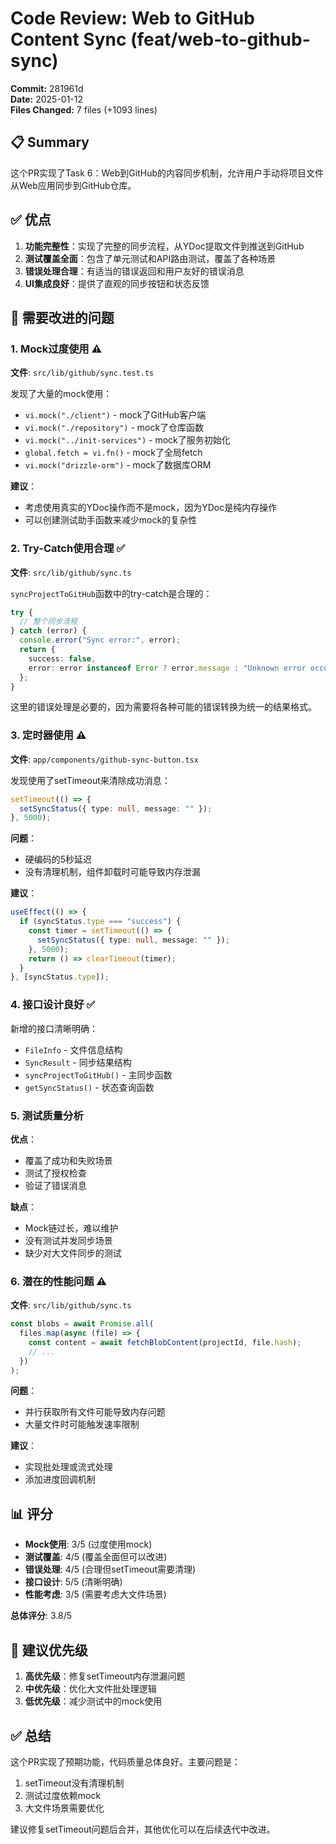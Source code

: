 # Code Review: Web to GitHub Content Sync (feat/web-to-github-sync)

**Commit:** 281961d  
**Date:** 2025-01-12  
**Files Changed:** 7 files (+1093 lines)

## 📋 Summary

这个PR实现了Task 6：Web到GitHub的内容同步机制，允许用户手动将项目文件从Web应用同步到GitHub仓库。

## ✅ 优点

1. **功能完整性**：实现了完整的同步流程，从YDoc提取文件到推送到GitHub
2. **测试覆盖全面**：包含了单元测试和API路由测试，覆盖了各种场景
3. **错误处理合理**：有适当的错误返回和用户友好的错误消息
4. **UI集成良好**：提供了直观的同步按钮和状态反馈

## 🔴 需要改进的问题

### 1. Mock过度使用 ⚠️

**文件**: `src/lib/github/sync.test.ts`

发现了大量的mock使用：
- `vi.mock("./client")` - mock了GitHub客户端
- `vi.mock("./repository")` - mock了仓库函数
- `vi.mock("../init-services")` - mock了服务初始化
- `global.fetch = vi.fn()` - mock了全局fetch
- `vi.mock("drizzle-orm")` - mock了数据库ORM

**建议**：
- 考虑使用真实的YDoc操作而不是mock，因为YDoc是纯内存操作
- 可以创建测试助手函数来减少mock的复杂性

### 2. Try-Catch使用合理 ✅

**文件**: `src/lib/github/sync.ts`

`syncProjectToGitHub`函数中的try-catch是合理的：
```typescript
try {
  // 整个同步流程
} catch (error) {
  console.error("Sync error:", error);
  return {
    success: false,
    error: error instanceof Error ? error.message : "Unknown error occurred",
  };
}
```
这里的错误处理是必要的，因为需要将各种可能的错误转换为统一的结果格式。

### 3. 定时器使用 ⚠️

**文件**: `app/components/github-sync-button.tsx`

发现使用了setTimeout来清除成功消息：
```typescript
setTimeout(() => {
  setSyncStatus({ type: null, message: "" });
}, 5000);
```

**问题**：
- 硬编码的5秒延迟
- 没有清理机制，组件卸载时可能导致内存泄漏

**建议**：
```typescript
useEffect(() => {
  if (syncStatus.type === "success") {
    const timer = setTimeout(() => {
      setSyncStatus({ type: null, message: "" });
    }, 5000);
    return () => clearTimeout(timer);
  }
}, [syncStatus.type]);
```

### 4. 接口设计良好 ✅

新增的接口清晰明确：
- `FileInfo` - 文件信息结构
- `SyncResult` - 同步结果结构
- `syncProjectToGitHub()` - 主同步函数
- `getSyncStatus()` - 状态查询函数

### 5. 测试质量分析

**优点**：
- 覆盖了成功和失败场景
- 测试了授权检查
- 验证了错误消息

**缺点**：
- Mock链过长，难以维护
- 没有测试并发同步场景
- 缺少对大文件同步的测试

### 6. 潜在的性能问题 ⚠️

**文件**: `src/lib/github/sync.ts`

```typescript
const blobs = await Promise.all(
  files.map(async (file) => {
    const content = await fetchBlobContent(projectId, file.hash);
    // ...
  })
);
```

**问题**：
- 并行获取所有文件可能导致内存问题
- 大量文件时可能触发速率限制

**建议**：
- 实现批处理或流式处理
- 添加进度回调机制

## 📊 评分

- **Mock使用**: 3/5 (过度使用mock)
- **测试覆盖**: 4/5 (覆盖全面但可以改进)
- **错误处理**: 4/5 (合理但setTimeout需要清理)
- **接口设计**: 5/5 (清晰明确)
- **性能考虑**: 3/5 (需要考虑大文件场景)

**总体评分**: 3.8/5

## 🎯 建议优先级

1. **高优先级**：修复setTimeout内存泄漏问题
2. **中优先级**：优化大文件批处理逻辑
3. **低优先级**：减少测试中的mock使用

## ✅ 总结

这个PR实现了预期功能，代码质量总体良好。主要问题是：
1. setTimeout没有清理机制
2. 测试过度依赖mock
3. 大文件场景需要优化

建议修复setTimeout问题后合并，其他优化可以在后续迭代中改进。